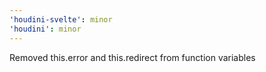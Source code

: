 ```yaml
---
'houdini-svelte': minor
'houdini': minor
---
```


Removed this.error and this.redirect from function variables
